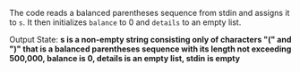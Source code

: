The code reads a balanced parentheses sequence from stdin and assigns it to `s`. It then initializes `balance` to 0 and `details` to an empty list. 

Output State: **s is a non-empty string consisting only of characters "(" and ")" that is a balanced parentheses sequence with its length not exceeding 500,000, balance is 0, details is an empty list, stdin is empty**